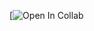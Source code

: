 [![Open In Collab](https://colab.research.google.com/drive/14bppn2cpgR-z-Fsb2Y3zoLdAfJMiDXMt?usp=sharing)
